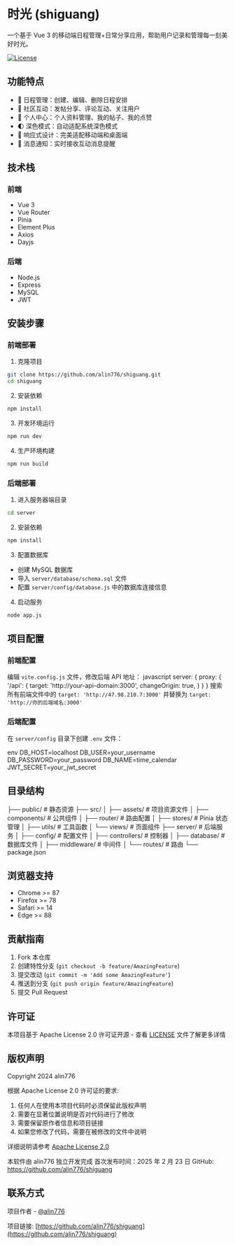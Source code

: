 # 时光 (shiguang)

一个基于 Vue 3 的移动端日程管理+日常分享应用，帮助用户记录和管理每一刻美好时光。

[![License](https://img.shields.io/badge/License-Apache%202.0-blue.svg)](https://opensource.org/licenses/Apache-2.0)

## 功能特点

- 📅 日程管理：创建、编辑、删除日程安排
- 👥 社区互动：发帖分享、评论互动、关注用户
- 👤 个人中心：个人资料管理、我的帖子、我的点赞
- 🌓 深色模式：自动适配系统深色模式
- 📱 响应式设计：完美适配移动端和桌面端
- 🔔 消息通知：实时接收互动消息提醒

## 技术栈

### 前端

- Vue 3
- Vue Router
- Pinia
- Element Plus
- Axios
- Dayjs

### 后端

- Node.js
- Express
- MySQL
- JWT

## 安装步骤

### 前端部署

1. 克隆项目

```bash
git clone https://github.com/alin776/shiguang.git
cd shiguang
```

2. 安装依赖

```bash
npm install
```

3. 开发环境运行

```bash
npm run dev
```

4. 生产环境构建

```bash
npm run build
```

### 后端部署

1. 进入服务器端目录

```bash
cd server
```

2. 安装依赖

```bash
npm install
```

3. 配置数据库

- 创建 MySQL 数据库
- 导入 `server/database/schema.sql` 文件
- 配置 `server/config/database.js` 中的数据库连接信息

4. 启动服务

```bash
node app.js
```

## 项目配置

### 前端配置

编辑 `vite.config.js` 文件，修改后端 API 地址：
javascript
server: {
proxy: {
'/api': {
target: 'http://your-api-domain:3000',
changeOrigin: true,
}
}
}
搜索所有前端文件中的 `target: 'http://47.98.210.7:3000'` 并替换为 `target: 'http://你的后端域名:3000'`

### 后端配置

在 `server/config` 目录下创建 `.env` 文件：

env
DB_HOST=localhost
DB_USER=your_username
DB_PASSWORD=your_password
DB_NAME=time_calendar
JWT_SECRET=your_jwt_secret

## 目录结构

├── public/ # 静态资源
├── src/
│ ├── assets/ # 项目资源文件
│ ├── components/ # 公共组件
│ ├── router/ # 路由配置
│ ├── stores/ # Pinia 状态管理
│ ├── utils/ # 工具函数
│ └── views/ # 页面组件
├── server/ # 后端服务
│ ├── config/ # 配置文件
│ ├── controllers/ # 控制器
│ ├── database/ # 数据库文件
│ ├── middleware/ # 中间件
│ └── routes/ # 路由
└── package.json

## 浏览器支持

- Chrome >= 87
- Firefox >= 78
- Safari >= 14
- Edge >= 88

## 贡献指南

1. Fork 本仓库
2. 创建特性分支 (`git checkout -b feature/AmazingFeature`)
3. 提交改动 (`git commit -m 'Add some AmazingFeature'`)
4. 推送到分支 (`git push origin feature/AmazingFeature`)
5. 提交 Pull Request

## 许可证

本项目基于 Apache License 2.0 许可证开源 - 查看 [LICENSE](LICENSE) 文件了解更多详情

## 版权声明

Copyright 2024 alin776

根据 Apache License 2.0 许可证的要求:

1. 任何人在使用本项目代码时必须保留此版权声明
2. 需要在显著位置说明是否对代码进行了修改
3. 需要保留原作者信息和项目链接
4. 如果您修改了代码，需要在被修改的文件中说明

详细说明请参考 [Apache License 2.0](https://www.apache.org/licenses/LICENSE-2.0)

本软件由 alin776 独立开发完成
首次发布时间：2025 年 2 月 23 日
GitHub: https://github.com/alin776/shiguang

## 联系方式

项目作者 - [@alin776](https://github.com/alin776)

项目链接: [https://github.com/alin776/shiguang](https://github.com/alin776/shiguang)
